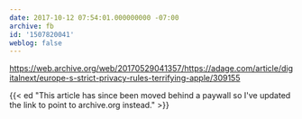 ```yaml
---
date: 2017-10-12 07:54:01.000000000 -07:00
archive: fb
id: '1507820041'
weblog: false
---
```


https://web.archive.org/web/20170529041357/https://adage.com/article/digitalnext/europe-s-strict-privacy-rules-terrifying-apple/309155

{{< ed "This article has since been moved behind a paywall so I've updated the link to point to archive.org instead." >}}